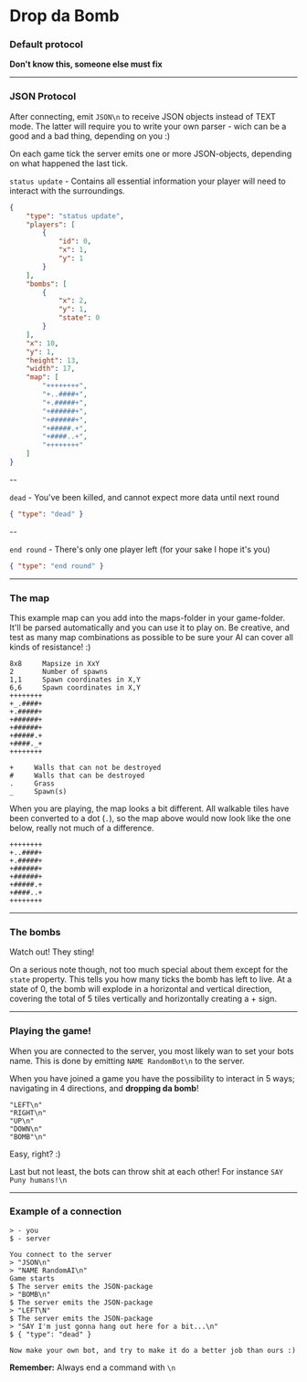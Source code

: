 Drop da Bomb
============

### Default protocol 

**Don't know this, someone else must fix**

---

### JSON Protocol

After connecting, emit `JSON\n` to receive JSON objects instead of TEXT mode. The latter will require you to write your own parser - wich can be a good and a bad thing, depending on you :)

On each game tick the server emits one or more JSON-objects, depending on what happened the last tick.

`status update` - Contains all essential information your player will need to interact with the surroundings.

```JSON
{
    "type": "status update",
    "players": [
        {
            "id": 0,
            "x": 1,
            "y": 1
        }
    ],
    "bombs": [
        {
            "x": 2,
            "y": 1,
            "state": 0
        }
    ],
    "x": 10,
    "y": 1,
    "height": 13,
    "width": 17,
    "map": [
        "++++++++",
        "+..####+",
        "+.#####+",
        "+######+",
        "+######+",
        "+#####.+",
        "+####..+",
        "++++++++"
    ]
}
```

--

`dead` - You've been killed, and cannot expect more data until next round

```JSON
{ "type": "dead" }
```   

--

`end round` - There's only one player left (for your sake I hope it's you)

```JSON
{ "type": "end round" }
```

---

### The map

This example map can you add into the maps-folder in your game-folder. It'll be parsed automatically and you can use it to play on. Be creative, and test as many map combinations as possible to be sure your AI can cover all kinds of resistance! :)

```
8x8     Mapsize in XxY
2       Number of spawns
1,1     Spawn coordinates in X,Y
6,6     Spawn coordinates in X,Y
++++++++
+_.####+
+.#####+
+######+
+######+
+#####.+
+####._+
++++++++

+     Walls that can not be destroyed
#     Walls that can be destroyed
.     Grass
_     Spawn(s)
```

When you are playing, the map looks a bit different. All walkable tiles have been converted to a dot (`.`), so the map above would now look like the one below, really not much of a difference.

```
++++++++
+..####+
+.#####+
+######+
+######+
+#####.+
+####..+
++++++++
```

---

### The bombs

Watch out! They sting!

On a serious note though, not too much special about them except for the `state` property. This tells you how many ticks the bomb has left to live. At a state of 0, the bomb will explode in a horizontal and vertical direction, covering the total of 5 tiles vertically and horizontally creating a + sign.

---

### Playing the game!

When you are connected to the server, you most likely wan to set your bots name. This is done by emitting `NAME RandomBot\n` to the server.

When you have joined a game you have the possibility to interact in 5 ways; navigating in 4 directions, and **dropping da bomb**!

```
"LEFT\n"
"RIGHT\n"
"UP\n"
"DOWN\n"
"BOMB"\n"
```

Easy, right? :)

Last but not least, the bots can throw shit at each other! For instance `SAY Puny humans!\n`

---

### Example of a connection

```
> - you
$ - server

You connect to the server
> "JSON\n"
> "NAME RandomAI\n"
Game starts
$ The server emits the JSON-package
> "BOMB\n"
$ The server emits the JSON-package
> "LEFT\N"
$ The server emits the JSON-package
> "SAY I'm just gonna hang out here for a bit...\n"
$ { "type": "dead" }

Now make your own bot, and try to make it do a better job than ours :)
```

**Remember:** Always end a command with `\n`
